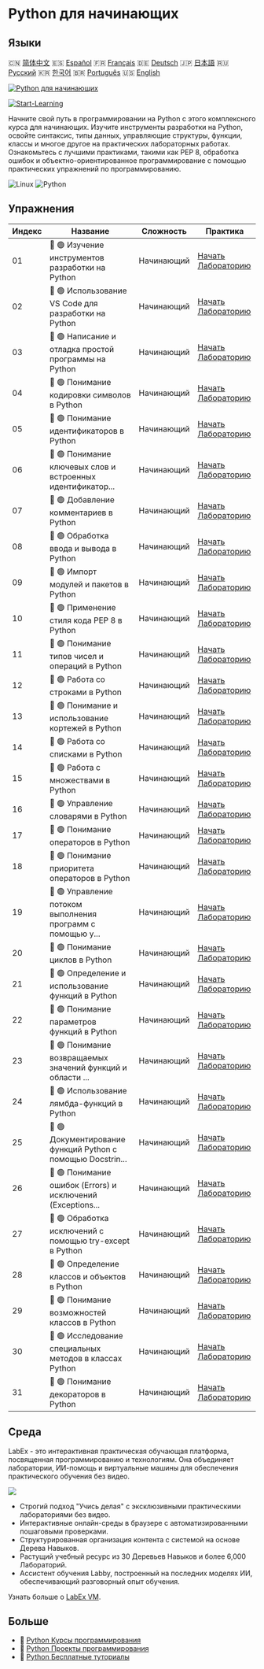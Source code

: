 # Python для начинающих

## Языки

🇨🇳 [简体中文](README_zh.md) 🇪🇸 [Español](README_es.md) 🇫🇷 [Français](README_fr.md) 🇩🇪 [Deutsch](README_de.md) 🇯🇵 [日本語](README_ja.md) 🇷🇺 [Русский](README_ru.md) 🇰🇷 [한국어](README_ko.md) 🇧🇷 [Português](README_pt.md) 🇺🇸 [English](README.md) 

[![Python для начинающих](https://cover-creator.labex.io/python-for-beginners.png?lang=ru)](https://labex.io/ru/courses/python-for-beginners)

[![Start-Learning](https://img.shields.io/badge/Start-Learning-whitesmoke?style=for-the-badge)](https://labex.io/ru/courses/python-for-beginners)

Начните свой путь в программировании на Python с этого комплексного курса для начинающих. Изучите инструменты разработки на Python, освойте синтаксис, типы данных, управляющие структуры, функции, классы и многое другое на практических лабораторных работах. Ознакомьтесь с лучшими практиками, такими как PEP 8, обработка ошибок и объектно-ориентированное программирование с помощью практических упражнений по программированию.

![Linux](https://img.shields.io/badge/Linux-whitesmoke?style=for-the-badge&logo=linux)
![Python](https://img.shields.io/badge/Python-whitesmoke?style=for-the-badge&logo=python)


## Упражнения

|   Индекс | Название                                                    | Сложность   | Практика                                                                                                                                                |
|----------|-------------------------------------------------------------|-------------|---------------------------------------------------------------------------------------------------------------------------------------------------------|
|       01 | 📖 🟢 Изучение инструментов разработки на Python            | Начинающий  | <a target='_blank' href='https://labex.io/ru/tutorials/python-explore-python-development-tools-585762'>Начать Лабораторию</a>                           |
|       02 | 📖 🟢 Использование VS Code для разработки на Python        | Начинающий  | <a target='_blank' href='https://labex.io/ru/tutorials/python-use-vs-code-for-python-development-585783'>Начать Лабораторию</a>                         |
|       03 | 📖 🟢 Написание и отладка простой программы на Python       | Начинающий  | <a target='_blank' href='https://labex.io/ru/tutorials/python-write-and-debug-a-simple-python-program-585786'>Начать Лабораторию</a>                    |
|       04 | 📖 🟢 Понимание кодировки символов в Python                 | Начинающий  | <a target='_blank' href='https://labex.io/ru/tutorials/python-understand-character-encoding-in-python-585770'>Начать Лабораторию</a>                    |
|       05 | 📖 🟢 Понимание идентификаторов в Python                    | Начинающий  | <a target='_blank' href='https://labex.io/ru/tutorials/python-understand-identifiers-in-python-585776'>Начать Лабораторию</a>                           |
|       06 | 📖 🟢 Понимание ключевых слов и встроенных идентификатор... | Начинающий  | <a target='_blank' href='https://labex.io/ru/tutorials/python-understand-keywords-and-built-in-identifiers-in-python-585777'>Начать Лабораторию</a>     |
|       07 | 📖 🟢 Добавление комментариев в Python                      | Начинающий  | <a target='_blank' href='https://labex.io/ru/tutorials/python-add-comments-in-python-585756'>Начать Лабораторию</a>                                     |
|       08 | 📖 🟢 Обработка ввода и вывода в Python                     | Начинающий  | <a target='_blank' href='https://labex.io/ru/tutorials/python-handle-input-and-output-in-python-585765'>Начать Лабораторию</a>                          |
|       09 | 📖 🟢 Импорт модулей и пакетов в Python                     | Начинающий  | <a target='_blank' href='https://labex.io/ru/tutorials/python-import-modules-and-packages-in-python-585766'>Начать Лабораторию</a>                      |
|       10 | 📖 🟢 Применение стиля кода PEP 8 в Python                  | Начинающий  | <a target='_blank' href='https://labex.io/ru/tutorials/python-apply-pep-8-code-style-in-python-585757'>Начать Лабораторию</a>                           |
|       11 | 📖 🟢 Понимание типов чисел и операций в Python             | Начинающий  | <a target='_blank' href='https://labex.io/ru/tutorials/python-understand-number-types-and-operations-in-python-585779'>Начать Лабораторию</a>           |
|       12 | 📖 🟢 Работа со строками в Python                           | Начинающий  | <a target='_blank' href='https://labex.io/ru/tutorials/python-work-with-strings-in-python-585785'>Начать Лабораторию</a>                                |
|       13 | 📖 🟢 Понимание и использование кортежей в Python           | Начинающий  | <a target='_blank' href='https://labex.io/ru/tutorials/python-understand-and-use-tuples-in-python-585769'>Начать Лабораторию</a>                        |
|       14 | 📖 🟢 Работа со списками в Python                           | Начинающий  | <a target='_blank' href='https://labex.io/ru/tutorials/python-manipulate-lists-in-python-585768'>Начать Лабораторию</a>                                 |
|       15 | 📖 🟢 Работа с множествами в Python                         | Начинающий  | <a target='_blank' href='https://labex.io/ru/tutorials/python-work-with-sets-in-python-585784'>Начать Лабораторию</a>                                   |
|       16 | 📖 🟢 Управление словарями в Python                         | Начинающий  | <a target='_blank' href='https://labex.io/ru/tutorials/python-manage-dictionaries-in-python-585767'>Начать Лабораторию</a>                              |
|       17 | 📖 🟢 Понимание операторов в Python                         | Начинающий  | <a target='_blank' href='https://labex.io/ru/tutorials/python-understand-operators-in-python-585781'>Начать Лабораторию</a>                             |
|       18 | 📖 🟢 Понимание приоритета операторов в Python              | Начинающий  | <a target='_blank' href='https://labex.io/ru/tutorials/python-understand-operator-precedence-in-python-585780'>Начать Лабораторию</a>                   |
|       19 | 📖 🟢 Управление потоком выполнения программ с помощью у... | Начинающий  | <a target='_blank' href='https://labex.io/ru/tutorials/python-control-program-flow-with-conditional-statements-in-python-585758'>Начать Лабораторию</a> |
|       20 | 📖 🟢 Понимание циклов в Python                             | Начинающий  | <a target='_blank' href='https://labex.io/ru/tutorials/python-understand-loops-in-python-585778'>Начать Лабораторию</a>                                 |
|       21 | 📖 🟢 Определение и использование функций в Python          | Начинающий  | <a target='_blank' href='https://labex.io/ru/tutorials/python-define-and-use-functions-in-python-585759'>Начать Лабораторию</a>                         |
|       22 | 📖 🟢 Понимание параметров функций в Python                 | Начинающий  | <a target='_blank' href='https://labex.io/ru/tutorials/python-understand-function-parameters-in-python-585774'>Начать Лабораторию</a>                   |
|       23 | 📖 🟢 Понимание возвращаемых значений функций и области ... | Начинающий  | <a target='_blank' href='https://labex.io/ru/tutorials/python-understand-function-return-values-and-scope-in-python-585775'>Начать Лабораторию</a>      |
|       24 | 📖 🟢 Использование лямбда-функций в Python                 | Начинающий  | <a target='_blank' href='https://labex.io/ru/tutorials/python-use-lambda-functions-in-python-585782'>Начать Лабораторию</a>                             |
|       25 | 📖 🟢 Документирование функций Python с помощью Docstrin... | Начинающий  | <a target='_blank' href='https://labex.io/ru/tutorials/python-documenting-python-functions-with-docstrings-585761'>Начать Лабораторию</a>               |
|       26 | 📖 🟢 Понимание ошибок (Errors) и исключений (Exceptions... | Начинающий  | <a target='_blank' href='https://labex.io/ru/tutorials/python-understand-errors-and-exceptions-in-python-585773'>Начать Лабораторию</a>                 |
|       27 | 📖 🟢 Обработка исключений с помощью try-except в Python    | Начинающий  | <a target='_blank' href='https://labex.io/ru/tutorials/python-handle-exceptions-with-try-except-in-python-585764'>Начать Лабораторию</a>                |
|       28 | 📖 🟢 Определение классов и объектов в Python               | Начинающий  | <a target='_blank' href='https://labex.io/ru/tutorials/python-define-classes-and-objects-in-python-585760'>Начать Лабораторию</a>                       |
|       29 | 📖 🟢 Понимание возможностей классов в Python               | Начинающий  | <a target='_blank' href='https://labex.io/ru/tutorials/python-understand-class-features-in-python-585771'>Начать Лабораторию</a>                        |
|       30 | 📖 🟢 Исследование специальных методов в классах Python     | Начинающий  | <a target='_blank' href='https://labex.io/ru/tutorials/python-explore-special-methods-in-python-classes-585763'>Начать Лабораторию</a>                  |
|       31 | 📖 🟢 Понимание декораторов в Python                        | Начинающий  | <a target='_blank' href='https://labex.io/ru/tutorials/python-understand-decorators-in-python-585772'>Начать Лабораторию</a>                            |

## Среда

LabEx - это интерактивная практическая обучающая платформа, посвященная программированию и технологиям. Она объединяет лаборатории, ИИ-помощь и виртуальные машины для обеспечения практического обучения без видео.

![](https://tutorial-screenshot.getvm.io/images/vm-1725247253.png)

- Строгий подход "Учись делая" с эксклюзивными практическими лабораториями без видео.
- Интерактивные онлайн-среды в браузере с автоматизированными пошаговыми проверками.
- Структурированная организация контента с системой на основе Дерева Навыков.
- Растущий учебный ресурс из 30 Деревьев Навыков и более 6,000 Лабораторий.
- Ассистент обучения Labby, построенный на последних моделях ИИ, обеспечивающий разговорный опыт обучения.

Узнать больше о [LabEx VM](https://support.labex.io/using-labex/virtual-machine).

## Больше

- 🔗 [Python Курсы программирования](https://github.com/labex-labs/awesome-programming-courses)
- 🔗 [Python Проекты программирования](https://github.com/labex-labs/awesome-programming-projects)
- 🔗 [Python Бесплатные туториалы](https://github.com/labex-labs/python-free-tutorials)

